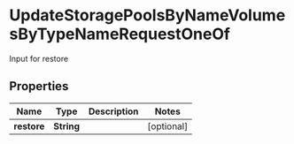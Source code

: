 

# UpdateStoragePoolsByNameVolumesByTypeNameRequestOneOf

Input for restore

## Properties

| Name | Type | Description | Notes |
|------------ | ------------- | ------------- | -------------|
|**restore** | **String** |  |  [optional] |



